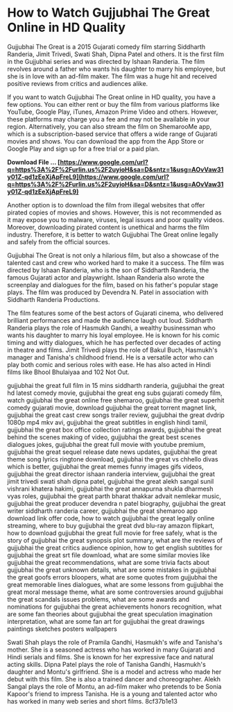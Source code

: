
 
# How to Watch Gujjubhai The Great Online in HD Quality
 
Gujjubhai The Great is a 2015 Gujarati comedy film starring Siddharth Randeria, Jimit Trivedi, Swati Shah, Dipna Patel and others. It is the first film in the Gujjubhai series and was directed by Ishaan Randeria. The film revolves around a father who wants his daughter to marry his employee, but she is in love with an ad-film maker. The film was a huge hit and received positive reviews from critics and audiences alike.
 
If you want to watch Gujjubhai The Great online in HD quality, you have a few options. You can either rent or buy the film from various platforms like YouTube, Google Play, iTunes, Amazon Prime Video and others. However, these platforms may charge you a fee and may not be available in your region. Alternatively, you can also stream the film on ShemarooMe app, which is a subscription-based service that offers a wide range of Gujarati movies and shows. You can download the app from the App Store or Google Play and sign up for a free trial or a paid plan.
 
**Download File … [https://www.google.com/url?q=https%3A%2F%2Furlin.us%2F2uyioH&sa=D&sntz=1&usg=AOvVaw31y01Z-qd1zEeXjApFreL9](https://www.google.com/url?q=https%3A%2F%2Furlin.us%2F2uyioH&sa=D&sntz=1&usg=AOvVaw31y01Z-qd1zEeXjApFreL9)**


 
Another option is to download the film from illegal websites that offer pirated copies of movies and shows. However, this is not recommended as it may expose you to malware, viruses, legal issues and poor quality videos. Moreover, downloading pirated content is unethical and harms the film industry. Therefore, it is better to watch Gujjubhai The Great online legally and safely from the official sources.
  
Gujjubhai The Great is not only a hilarious film, but also a showcase of the talented cast and crew who worked hard to make it a success. The film was directed by Ishaan Randeria, who is the son of Siddharth Randeria, the famous Gujarati actor and playwright. Ishaan Randeria also wrote the screenplay and dialogues for the film, based on his father's popular stage plays. The film was produced by Devendra N. Patel in association with Siddharth Randeria Productions.
 
The film features some of the best actors of Gujarati cinema, who delivered brilliant performances and made the audience laugh out loud. Siddharth Randeria plays the role of Hasmukh Gandhi, a wealthy businessman who wants his daughter to marry his loyal employee. He is known for his comic timing and witty dialogues, which he has perfected over decades of acting in theatre and films. Jimit Trivedi plays the role of Bakul Buch, Hasmukh's manager and Tanisha's childhood friend. He is a versatile actor who can play both comic and serious roles with ease. He has also acted in Hindi films like Bhool Bhulaiyaa and 102 Not Out.
 
gujjubhai the great full film in 15 mins siddharth randeria,  gujjubhai the great hd latest comedy movie,  gujjubhai the great eng subs gujarati comedy film,  watch gujjubhai the great online free shemaroo,  gujjubhai the great superhit comedy gujarati movie,  download gujjubhai the great torrent magnet link,  gujjubhai the great cast crew songs trailer review,  gujjubhai the great dvdrip 1080p mp4 mkv avi,  gujjubhai the great subtitles in english hindi tamil,  gujjubhai the great box office collection ratings awards,  gujjubhai the great behind the scenes making of video,  gujjubhai the great best scenes dialogues jokes,  gujjubhai the great full movie with youtube premium,  gujjubhai the great sequel release date news updates,  gujjubhai the great theme song lyrics ringtone download,  gujjubhai the great vs chhello divas which is better,  gujjubhai the great memes funny images gifs videos,  gujjubhai the great director ishaan randeria interview,  gujjubhai the great jimit trivedi swati shah dipna patel,  gujjubhai the great alekh sangal sunil vishrani khatera hakimi,  gujjubhai the great annapurna shukla dharmesh vyas roles,  gujjubhai the great parth bharat thakkar advait nemlekar music,  gujjubhai the great producer devendra n patel biography,  gujjubhai the great writer siddharth randeria career,  gujjubhai the great shemaroo app download link offer code,  how to watch gujjubhai the great legally online streaming,  where to buy gujjubhai the great dvd blu-ray amazon flipkart,  how to download gujjubhai the great full movie for free safely,  what is the story of gujjubhai the great synopsis plot summary,  what are the reviews of gujjubhai the great critics audience opinion,  how to get english subtitles for gujjubhai the great srt file download,  what are some similar movies like gujjubhai the great recommendations,  what are some trivia facts about gujjubhai the great unknown details,  what are some mistakes in gujjubhai the great goofs errors bloopers,  what are some quotes from gujjubhai the great memorable lines dialogues,  what are some lessons from gujjubhai the great moral message theme,  what are some controversies around gujjubhai the great scandals issues problems,  what are some awards and nominations for gujjubhai the great achievements honors recognition,  what are some fan theories about gujjubhai the great speculation imagination interpretation,  what are some fan art for gujjubhai the great drawings paintings sketches posters wallpapers
 
Swati Shah plays the role of Pramila Gandhi, Hasmukh's wife and Tanisha's mother. She is a seasoned actress who has worked in many Gujarati and Hindi serials and films. She is known for her expressive face and natural acting skills. Dipna Patel plays the role of Tanisha Gandhi, Hasmukh's daughter and Montu's girlfriend. She is a model and actress who made her debut with this film. She is also a trained dancer and choreographer. Alekh Sangal plays the role of Montu, an ad-film maker who pretends to be Sonia Kapoor's friend to impress Tanisha. He is a young and talented actor who has worked in many web series and short films.
 8cf37b1e13
 
